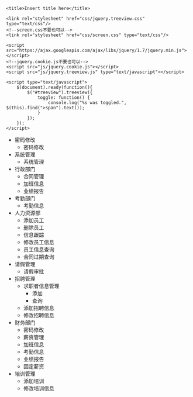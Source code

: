 <html>
  <head>
    <meta http-equiv="Content-Type" content="text/html; charset=UTF-8">
    
    <title>Insert title here</title>
    
    <link rel="stylesheet" href="css/jquery.treeview.css" type="text/css"/>
    <!--screen.css不要也可以-->
    <link rel="stylesheet" href="css/screen.css" type="text/css"/>

    <script src="https://ajax.googleapis.com/ajax/libs/jquery/1.7/jquery.min.js"></script>
    <!--jquery.cookie.js不要也可以-->
    <script src="js/jquery.cookie.js"></script>
    <script src="js/jquery.treeview.js" type="text/javascript"></script>

    <script type="text/javascript">
        $(document).ready(function(){
            $("#treeview").treeview({
                toggle: function() {
                    console.log("%s was toggled.", $(this).find(">span").text());
                }
            });
        });
    </script>
  </head>

  <div id="main">
    <ul id="treeview" class="filetree">
        <li><span class="folder">密码修改</span>
            <ul>
            <li><span class="file">密码修改</span></li>
            </ul>
        </li>
        <li><span class="folder">系统管理</span>
            <ul>
            <li><span class="file">系统管理</span></li>
            </ul>
        </li>
        <li><span class="folder">行政部门</span>
            <ul>
                <li><span class="file">合同管理</span></li>
                <li><span class="file">加班信息</span></li>
                <li><span class="file">业绩报告</span></li>
            </ul>
        </li>
        <li><span class="folder">考勤部门</span>
            <ul>
                <li><span class="file">考勤信息</span></li>
            </ul>
        </li>
        <li><span class="folder">人力资源部</span>
            <ul>
                <li><span class="file">添加员工</span></li>
                <li><span class="file">删除员工</span></li>
                <li><span class="file">信息跟踪</span></li>
                <li><span class="file">修改员工信息</span></li>
                <li><span class="file">员工信息查询</span></li>
                <li><span class="file">合同过期查询</span></li>
            </ul>
        </li>
        <li><span class="folder">请假管理</span>
            <ul>
                <li><span class="file">请假审批</span></li>
            </ul>
        </li>
        <li><span class="folder">招聘管理</span>
            <ul id="tree">
                <li><span class="folder">求职者信息管理</span>
                    <ul>
                        <li><span class="file">添加</span></li>
                        <li><span class="file">查询</span></li>
                    </ul>
                </li>
                <li><span class="file">添加招聘信息</span></li>
                <li><span class="file">修改招聘信息</span></li>
            </ul>
        </li>
        <li><span class="folder">财务部门</span>
            <ul>
                <li><span class="file">密码修改</span></li>
                <li><span class="file">薪资管理</span></li>
                <li><span class="file">加班信息</span></li>
                <li><span class="file">考勤信息</span></li>
                <li><span class="file">业绩报告</span></li>
                <li><span class="file">固定薪资</span></li>
            </ul>
        </li>
        <li><span class="folder">培训管理</span>
            <ul>
                <li><span class="file">添加培训</span></li>
                <li><span class="file">修改培训信息</span></li>
            </ul>
        </li>
    </ul>
  </div>
</html>
